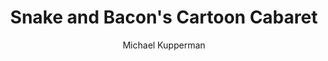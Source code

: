 ---
title: Snake and Bacon's Cartoon Cabaret
author: Michael Kupperman
readingDate: 2011-11-01
purchaseLink:
---